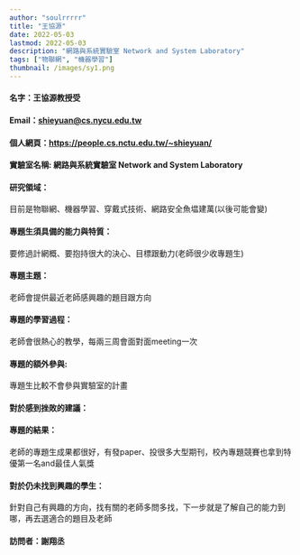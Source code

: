 ```yaml
---
author: "soulrrrrr"
title: "王協源"
date: 2022-05-03
lastmod: 2022-05-03
description: "網路與系統實驗室 Network and System Laboratory"
tags: ["物聯網", "機器學習"]
thumbnail: /images/sy1.png
---
```


#### 名字：王協源教授受
#### Email：shieyuan@cs.nycu.edu.tw
#### 個人網頁：https://people.cs.nctu.edu.tw/~shieyuan/
#### 實驗室名稱: 網路與系統實驗室 Network and System Laboratory

#### 研究領域：
目前是物聯網、機器學習、穿戴式技術、網路安全魚塭建萬(以後可能會變)

#### 專題生須具備的能力與特質：
要修過計網概、要抱持很大的決心、目標跟動力(老師很少收專題生)


#### 專題主題：
老師會提供最近老師感興趣的題目跟方向

#### 專題的學習過程：
老師會很熱心的教學，每兩三周會面對面meeting一次

#### 專題的額外參與:
專題生比較不會參與實驗室的計畫

#### 對於感到挫敗的建議：

#### 專題的結果：
老師的專題生成果都很好，有發paper、投很多大型期刊，校內專題競賽也拿到特優第一名and最佳人氣獎

#### 對於仍未找到興趣的學生：
針對自己有興趣的方向，找有關的老師多問多找，下一步就是了解自己的能力到哪，再去選適合的題目及老師

#### 訪問者：謝翔丞
<br><br>